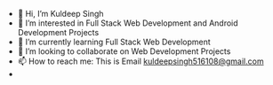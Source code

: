 - 👋 Hi, I’m Kuldeep Singh
- 👀 I’m interested in Full Stack Web Development and Android Development Projects
- 🌱 I’m currently learning Full Stack Web Development 
- 💞️ I’m looking to collaborate on Web Development Projects
- 📫 How to reach me: This is Email kuldeepsingh516108@gmail.com
- 

<!---
KuldeepD620/KuldeepD620 is a ✨ special ✨ repository because its `README.md` (this file) appears on your GitHub profile.
You can click the Preview link to take a look at your changes.
--->
